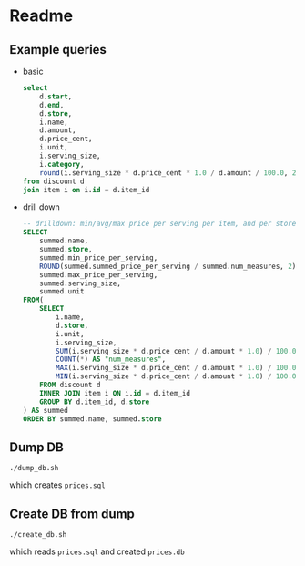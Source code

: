 # Readme

## Example queries

* basic

	```sql
	select
		d.start,
		d.end,
		d.store,
		i.name,
		d.amount,
		d.price_cent,
		i.unit,
		i.serving_size,
		i.category,
		round(i.serving_size * d.price_cent * 1.0 / d.amount / 100.0, 2) as "price per serving [EUR]"
	from discount d
	join item i on i.id = d.item_id
	```

* drill down

	```sql
	-- drilldown: min/avg/max price per serving per item, and per store
	SELECT
		summed.name,
		summed.store,
		summed.min_price_per_serving,
		ROUND(summed.summed_price_per_serving / summed.num_measures, 2) AS "avg_price_per_serving",
		summed.max_price_per_serving,
		summed.serving_size,
		summed.unit
	FROM(
		SELECT
			i.name,
			d.store,
			i.unit,
			i.serving_size,
			SUM(i.serving_size * d.price_cent / d.amount * 1.0) / 100.0 AS "summed_price_per_serving",
			COUNT(*) AS "num_measures",
			MAX(i.serving_size * d.price_cent / d.amount * 1.0) / 100.0 AS "max_price_per_serving",
			MIN(i.serving_size * d.price_cent / d.amount * 1.0) / 100.0 AS "min_price_per_serving"
		FROM discount d
		INNER JOIN item i ON i.id = d.item_id
		GROUP BY d.item_id, d.store
	) AS summed
	ORDER BY summed.name, summed.store
	```

## Dump DB

```console
./dump_db.sh
```

which creates `prices.sql`

## Create DB from dump

```console
./create_db.sh
```

which reads `prices.sql` and created `prices.db`
